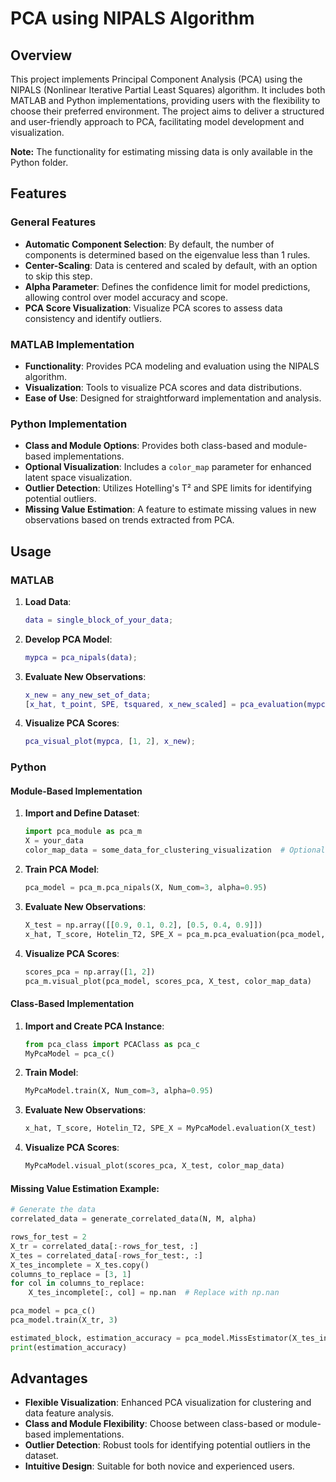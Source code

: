 
# PCA using NIPALS Algorithm

## Overview

This project implements Principal Component Analysis (PCA) using the NIPALS (Nonlinear Iterative Partial Least Squares) algorithm. It includes both MATLAB and Python implementations, providing users with the flexibility to choose their preferred environment. The project aims to deliver a structured and user-friendly approach to PCA, facilitating model development and visualization.

**Note:** The functionality for estimating missing data is only available in the Python folder.

## Features

### General Features

- **Automatic Component Selection**: By default, the number of components is determined based on the eigenvalue less than 1 rules.
- **Center-Scaling**: Data is centered and scaled by default, with an option to skip this step.
- **Alpha Parameter**: Defines the confidence limit for model predictions, allowing control over model accuracy and scope.
- **PCA Score Visualization**: Visualize PCA scores to assess data consistency and identify outliers.

### MATLAB Implementation

- **Functionality**: Provides PCA modeling and evaluation using the NIPALS algorithm.
- **Visualization**: Tools to visualize PCA scores and data distributions.
- **Ease of Use**: Designed for straightforward implementation and analysis.

### Python Implementation

- **Class and Module Options**: Provides both class-based and module-based implementations.
- **Optional Visualization**: Includes a `color_map` parameter for enhanced latent space visualization.
- **Outlier Detection**: Utilizes Hotelling's T² and SPE limits for identifying potential outliers.
- **Missing Value Estimation**: A feature to estimate missing values in new observations based on trends extracted from PCA.

## Usage

### MATLAB

1. **Load Data**: 
   ```matlab
   data = single_block_of_your_data;
   ```

2. **Develop PCA Model**:
   ```matlab
   mypca = pca_nipals(data);
   ```

3. **Evaluate New Observations**:
   ```matlab
   x_new = any_new_set_of_data;
   [x_hat, t_point, SPE, tsquared, x_new_scaled] = pca_evaluation(mypca, x_new);
   ```

4. **Visualize PCA Scores**:
   ```matlab
   pca_visual_plot(mypca, [1, 2], x_new);
   ```

### Python

#### Module-Based Implementation

1. **Import and Define Dataset**:
   ```python
   import pca_module as pca_m
   X = your_data
   color_map_data = some_data_for_clustering_visualization  # Optional
   ```

2. **Train PCA Model**:
   ```python
   pca_model = pca_m.pca_nipals(X, Num_com=3, alpha=0.95)
   ```

3. **Evaluate New Observations**:
   ```python
   X_test = np.array([[0.9, 0.1, 0.2], [0.5, 0.4, 0.9]])
   x_hat, T_score, Hotelin_T2, SPE_X = pca_m.pca_evaluation(pca_model, X_test)
   ```

4. **Visualize PCA Scores**:
   ```python
   scores_pca = np.array([1, 2])
   pca_m.visual_plot(pca_model, scores_pca, X_test, color_map_data)
   ```

#### Class-Based Implementation

1. **Import and Create PCA Instance**:
   ```python
   from pca_class import PCAClass as pca_c
   MyPcaModel = pca_c()
   ```

2. **Train Model**:
   ```python
   MyPcaModel.train(X, Num_com=3, alpha=0.95)
   ```

3. **Evaluate New Observations**:
   ```python
   x_hat, T_score, Hotelin_T2, SPE_X = MyPcaModel.evaluation(X_test)
   ```

4. **Visualize PCA Scores**:
   ```python
   MyPcaModel.visual_plot(scores_pca, X_test, color_map_data)
   ```

#### Missing Value Estimation Example:

```python
# Generate the data
correlated_data = generate_correlated_data(N, M, alpha)

rows_for_test = 2
X_tr = correlated_data[:-rows_for_test, :]
X_tes = correlated_data[-rows_for_test:, :]
X_tes_incomplete = X_tes.copy()
columns_to_replace = [3, 1]
for col in columns_to_replace:
    X_tes_incomplete[:, col] = np.nan  # Replace with np.nan

pca_model = pca_c()
pca_model.train(X_tr, 3)

estimated_block, estimation_accuracy = pca_model.MissEstimator(X_tes_incomplete, X_tes)
print(estimation_accuracy)
```

## Advantages

- **Flexible Visualization**: Enhanced PCA visualization for clustering and data feature analysis.
- **Class and Module Flexibility**: Choose between class-based or module-based implementations.
- **Outlier Detection**: Robust tools for identifying potential outliers in the dataset.
- **Intuitive Design**: Suitable for both novice and experienced users.
